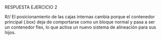RESPUESTA EJERCICIO 2

R// El posicionamiento de las cajas internas cambia porque el contenedor principal (.box) deja de comportarse como un bloque normal y pasa a ser un contenedor flex, lo que activa un nuevo sistema de alineación para sus hijos.
